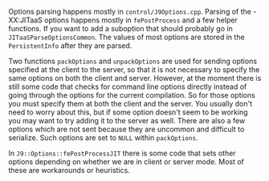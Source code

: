 <!--
Copyright (c) 2018, 2018 IBM Corp. and others

This program and the accompanying materials are made available under
the terms of the Eclipse Public License 2.0 which accompanies this
distribution and is available at https://www.eclipse.org/legal/epl-2.0/
or the Apache License, Version 2.0 which accompanies this distribution and
is available at https://www.apache.org/licenses/LICENSE-2.0.

This Source Code may also be made available under the following
Secondary Licenses when the conditions for such availability set
forth in the Eclipse Public License, v. 2.0 are satisfied: GNU
General Public License, version 2 with the GNU Classpath
Exception [1] and GNU General Public License, version 2 with the
OpenJDK Assembly Exception [2].

[1] https://www.gnu.org/software/classpath/license.html
[2] http://openjdk.java.net/legal/assembly-exception.html

SPDX-License-Identifier: EPL-2.0 OR Apache-2.0 OR GPL-2.0 WITH Classpath-exception-2.0 OR LicenseRef-GPL-2.0 WITH Assembly-exception
-->

Options parsing happens mostly in `control/J9Options.cpp`. Parsing of the -XX:JITaaS options happens mostly in `fePostProcess` and a few helper functions. If you want to add a suboption that should probably go in `JITaaSParseOptionsCommon`. The values of most options are stored in the `PersistentInfo` after they are parsed.

Two functions `packOptions` and `unpackOptions` are used for sending options specified at the client to the server, so that it is not necessary to specify the same options on both the client and server. However, at the moment there is still some code that checks for command line options directly instead of going through the options for the current compilation. So for those options you must specify them at both the client and the server. You usually don't need to worry about this, but if some option doesn't seem to be working you may want to try adding it to the server as well. There are also a few options which are not sent because they are uncommon and difficult to serialize. Such options are set to `NULL` within `packOptions`.

In `J9::Options::fePostProcessJIT` there is some code that sets other options depending on whether we are in client or server mode. Most of these are workarounds or heuristics.
